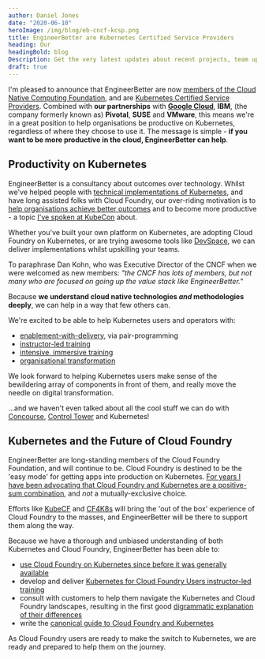 ```yaml
---
author: Daniel Jones
date: "2020-06-10"
heroImage: /img/blog/eb-cncf-kcsp.png
title: EngineerBetter are Kubernetes Certified Service Providers
heading: Our
headingBold: blog
Description: Get the very latest updates about recent projects, team updates, thoughts and industry news from our team of EngineerBetter experts.
draft: true
---
```


I'm pleased to announce that EngineerBetter are now [members of the Cloud Native Computing Foundation](https://www.cncf.io/about/members/), and are [Kubernetes Certified Service Providers](https://kubernetes.io/partners/#kcsp). Combined with **our partnerships** with **[Google Cloud](https://cloud.withgoogle.com/partners?search=engineerbetter)**, **IBM**, (the company formerly known as) **Pivotal**, **SUSE** and **VMware**, this means we're in a great position to help organisations be productive on Kubernetes, regardless of where they choose to use it. The message is simple - **if you want to be more productive in the cloud, EngineerBetter can help**.

## Productivity on Kubernetes

EngineerBetter is a consultancy about outcomes over technology. Whilst we've helped people with [technical implementations of Kubernetes](/blog/continuous-infrastructure-google-cloud/), and have long assisted folks with Cloud Foundry, our over-riding motivation is to [help organisations achieve better outcomes](/blog/debugging-your-development-process) and to become more productive - a topic [I've spoken at KubeCon](https://kccna18.sched.com/event/GrT5/continuous-delivery-on-platforms-is-better-for-your-brain-and-business-daniel-jones-engineerbetter-ltd) about.

Whether you've built your own platform on Kubernetes, are adopting Cloud Foundry on Kubernetes, or are trying awesome tools like [DevSpace](https://devspace.sh/), we can deliver implementations whilst upskilling your teams.

To paraphrase Dan Kohn, who was Executive Director of the CNCF when we were welcomed as new members: _"the CNCF has lots of members, but not many who are focused on going up the value stack like EngineerBetter."_

Because **we understand cloud native technologies _and_ methodologies deeply**, we can help in a way that few others can.

We're excited to be able to help Kubernetes users and operators with:

* [enablement-with-delivery](/our-services/), via pair-programming
* [instructor-led training](/our-services/)
* [intensive, immersive training](/blog/immersive-intensive-training/)
* [organisational transformation](/blog/debugging-your-development-process/)

We look forward to helping Kubernetes users make sense of the bewildering array of components in front of them, and really move the needle on digital transformation.

...and we haven't even talked about all the cool stuff we can do with [Concourse](https://concourse-ci.org/), [Control Tower](https://github.com/EngineerBetter/control-tower) and Kubernetes!

## Kubernetes and the Future of Cloud Foundry

EngineerBetter are long-standing members of the Cloud Foundry Foundation, and will continue to be. Cloud Foundry is destined to be the 'easy mode' for getting apps into production on Kubernetes. [For years I have been advocating that Cloud Foundry and Kubernetes are a positive-sum combination](/blog/cf-kube-positive-sum/), and _not_ a mutually-exclusive choice.

Efforts like [KubeCF](https://www.cloudfoundry.org/kubecf/) and [CF4K8s](https://github.com/cloudfoundry/cf-for-k8s) will bring the 'out of the box' experience of Cloud Foundry to the masses, and EngineerBetter will be there to support them along the way.

Because we have a thorough and unbiased understanding of both Kubernetes and Cloud Foundry, EngineerBetter has been able to:

* [use Cloud Foundry on Kubernetes since before it was generally available](https://github.com/EngineerBetter/kcf)
* develop and deliver [Kubernetes for Cloud Foundry Users instructor-led training](/blog/kubernetes-for-cf-users-course/)
* consult with customers to help them navigate the Kubernetes and Cloud Foundry landscapes, resulting in the first good [digrammatic explanation of their differences](https://github.com/EngineerBetter/k8s-is-not-a-paas)
* write the [canonical guide to Cloud Foundry and Kubernetes](https://tutorials.cloudfoundry.org/cf-and-k8s/docs/)

As Cloud Foundry users are ready to make the switch to Kubernetes, we are ready and prepared to help them on the journey.
